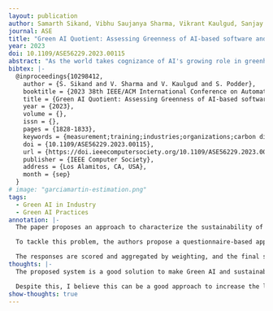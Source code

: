 ```yaml
---
layout: publication
author: Samarth Sikand, Vibhu Saujanya Sharma, Vikrant Kaulgud, Sanjay Podder
journal: ASE
title: "Green AI Quotient: Assessing Greenness of AI-based software and the way forward"
year: 2023
doi: 10.1109/ASE56229.2023.00115
abstract: "As the world takes cognizance of AI's growing role in greenhouse gas(GHG) and carbon emissions, the focus of AI research & development is shifting towards inclusion of energy efficiency as another core metric. Sustainability, a core agenda for most organizations, is also being viewed as a core non-functional requirement in software engineering. A similar effort is being undertaken to extend sustainability principles to AI-based systems with focus on energy efficient training and inference techniques. But an important question arises, does there even exist any metrics or methods which can quantify adoption of “green” practices in the life cycle of AI-based systems? There is a huge gap which exists between the growing research corpus related to sustainable practices in AI research and its adoption at an industry scale. The goal of this work is to introduce a methodology and novel metric for assessing “greenness” of any AI-based system and its development process, based on energy efficient AI research and practices. The novel metric, termed as Green AI Quotient, would be a key step towards AI practitioner's Green AI journey. Empirical validation of our approach suggest that Green AI Quotient is able to encourage adoption and raise awareness regarding sustainable practices in AI lifecycle."
bibtex: |-
  @inproceedings{10298412,
    author = {S. Sikand and V. Sharma and V. Kaulgud and S. Podder},
    booktitle = {2023 38th IEEE/ACM International Conference on Automated Software Engineering (ASE)},
    title = {Green AI Quotient: Assessing Greenness of AI-based software and the way forward},
    year = {2023},
    volume = {},
    issn = {},
    pages = {1828-1833},
    keywords = {measurement;training;industries;organizations;carbon dioxide;energy efficiency;software},
    doi = {10.1109/ASE56229.2023.00115},
    url = {https://doi.ieeecomputersociety.org/10.1109/ASE56229.2023.00115},
    publisher = {IEEE Computer Society},
    address = {Los Alamitos, CA, USA},
    month = {sep}
  }
# image: "garciamartin-estimation.png"
tags:
  - Green AI in Industry
  - Green AI Practices
annotation: |-
  The paper proposes an approach to characterize the sustainability of AI projects in industry. While there has been an increase in research on Green AI in academia, this increase has barely translated into industry application, with most industry AI projects not adopting sustainability practices proposed by research. The authors claim that there is a lack of awareness and knowledge material in the industry, and research is not easily consumable by most industry AI developments. Additionally, some industry projects tend to use external and closed source AI systems, which makes measuring their environmental impact difficult.

  To tackle this problem, the authors propose a questionnaire-based approach called Grenn AI Quotient. They selected and studied 40 research works in Green AI, and derived a corpus of 25 questions that cover all the stages of the AI lifecycle. These questions are divided into Project Characterization, collecting information like task domain (e.g. What kind of task is the AI model solving?), and Core Questions, with ordinal responses extracted from the studied works and gauge the use of Green AI technique (e.g. Have you considered the energy mix of cloud or on-premise data-centers when planning to deploy your AI model?) 

  The responses are scored and aggregated by weighting, and the final score is normalized between 0 and 1, with 0 meaning there are no sustainable practices in the project, and 1 meaning the project follows all Green AI recommended practices. The system also recommends which practices to apply, based on the responses and type of project.
thoughts: |-
  The proposed system is a good solution to make Green AI and sustainability practices more approachable for industry developers, who are often unaware of the developments in academia. However, their deployment is proprietary, and they did not release the full questionnaire and scoring and recommendation methods. The evaluation of the system is also not extensive, limited to two in-house projects.

  Despite this, I believe this can be a good approach to increase the level of adoption of Green AI practices. We should strive towards making our findings easily digestible for people outside of academia, who account for the greatest share in the environmental impact of AI.
show-thoughts: true
---
```



